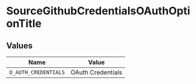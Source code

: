# SourceGithubCredentialsOAuthOptionTitle


## Values

| Name                 | Value                |
| -------------------- | -------------------- |
| `O_AUTH_CREDENTIALS` | OAuth Credentials    |